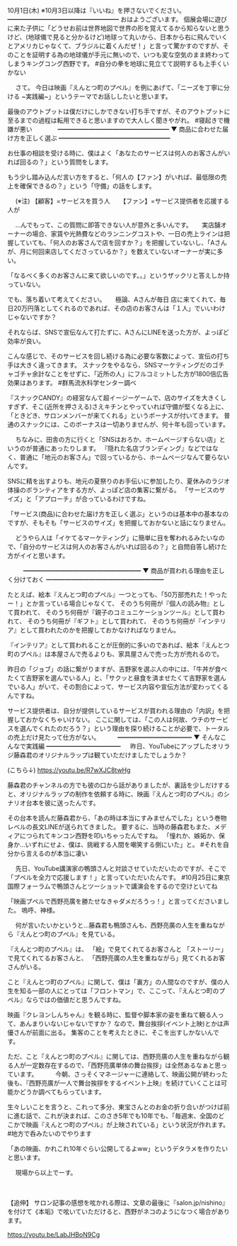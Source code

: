 10月1日(木) ※10月3日以降は『いいね』を押さないでください。
━━━━━━━━━━━━━━━━━━
おはようございます。
個展会場に遊びに来た子供に「どうせお前は世界地図で世界の形を覚えてるから知らないと思うけど、(地球儀で見ると分かるけど)地球って丸いから、日本から右に飛んでいくとアメリカじゃなくて、ブラジルに着くんだぜ！」と言って驚かすのですが、そのことを証明する為の地球儀が手元に無いので、いつも変な空気のまま終わってしまうキングコング西野です。
#自分の拳を地球に見立てて説明するも上手くいかない

　
さて。
今日は映画『えんとつ町のプペル』を例にあげて、「ニーズを丁寧に分ける ~実践編~」というテーマでお話ししたいと思います。

最後のアウトプットは僕だけにしかできない打ち手ですが、そのアウトプットに至るまでの過程は転用できると思いますので大人しく聞きやがれ。
#寝起きで機嫌が悪い
　
　
　
━━━━━━━━━━━━━━━━━━
▼ 商品に合わせた届け方を正しく選ぶ
━━━━━━━━━━━━━━━━━━

お仕事の相談を受ける時に、僕はよく「あなたのサービスは何人のお客さんがいれば回るの？」という質問をします。

もう少し踏み込んだ言い方をすると、「何人の【ファン】がいれば、最低限の売上を確保できるの？」という「守備」の話をします。

　
(※注)
【顧客】=サービスを買う人 　
【ファン】=サービス提供者を応援する人が

　
…んでもって、この質問に即答できない人が意外と多いんです。
　
実店舗オーナーの場合、家賃や光熱費などのランニングコストや、一日の売上ラインは把握していても、「何人のお客さんで店を回すか？」を把握していないし、「Aさんが、月に何回来店してくださっているか？」を数えていないオーナーが実に多い。

「なるべく多くのお客さんに来て欲しいのです。。」というザックリと答えしか持っていない。

でも、落ち着いて考えてください。
　
極論、Aさんが毎日 店に来てくれて、毎日20万円落としてくれるのであれば、その店のお客さんは「１人」でいいわけじゃないですか？

それならば、SNSで宣伝なんて打たずに、AさんにLINEを送った方が、よっぽど効率が良い。

こんな感じで、そのサービスを回し続ける為に必要な客数によって、宣伝の打ち手は大きく違ってきます。
スナックをやるなら、SNSマーケティングだのゴチャゴチャ余計なことをせずに、「近所の人」にフルコミットした方が1800倍広告効果はあります。
#群馬流氷科学センター調べ

『スナックCANDY』の経営なんて超イージーゲームで、店のサイズを大きくしすぎず、そこ(近所を押さえる)さえキチンとやっていれば守備が堅くなる上に、「ときどき、サロンメンバーが来てくれる」というボーナスが付いてきます。
普通のスナックには、このボーナスは一切ありませんが、何十年も回っています。

　
ちなみに、田舎の方に行くと「SNSはおろか、ホームページすらない店」というのが普通にあったりします。
『隠れた名店ブランディング』などではなく、普通に「地元のお客さん」で回っているから、ホームページなんて要らないんです。

SNSに精を出すよりも、地元の夏祭りのお手伝いに参加したり、夏休みのラジオ体操のボランティアをする方が、よっぽど店の集客に繋がる。
「サービスのサイズ」と「アプローチ」が合っているわけですね。

「サービス(商品)に合わせた届け方を正しく選ぶ」というのは基本中の基本なのですが、そもそも「サービスのサイズ」を把握しておかないと話になりません。

　
どうやら人は「イケてるマーケティング」に簡単に目を奪われるみたいなので、「自分のサービスは何人のお客さんがいれば回るの？」と自問自答し続けた方がイイと思います。

　
　
━━━━━━━━━━━━━━━━━━━
▼ 商品が買われる理由を正しく分けておく
━━━━━━━━━━━━━━━━━━━

たとえば、絵本『えんとつ町のプペル』一つとっても、「50万部売れた！やったー！」とか言っている場合じゃなくて、
そのうち何冊が『個人の読み物』として買われて、
そのうち何冊が『親子のコミュニケーションツール』として買われて、
そのうち何冊が『ギフト』として買われて、
そのうち何冊が『インテリア』として買われたのかを把握しておかなければなりません。

『インテリア』として買われることが圧倒的に多いのであれば、絵本『えんとつ町のプペル』は本屋さんで売るよりも、家具屋さんで売った方が売れるので。

昨日の「ジョブ」の話に繋がりますが、吉野家を選ぶ人の中には、「牛丼が食べたくて吉野家を選んでいる人」と、「サクッと昼食を済ませたくて吉野家を選んでいる人」がいて、その割合によって、サービス内容や宣伝方法が変わってくるんですね。

サービス提供者は、自分が提供しているサービスが買われる理由の「内訳」を把握しておかなくちゃいけない。
ここに関しては、「この人は何故、ウチのサービスを選んでくれたのだろう？」という理由を探り続けることが必要で、トータルの売上だけ見たって仕方がない。
　
　
━━━━━━━━━━━━
▼ そんなこんなで実践編
━━━━━━━━━━━━
　
昨日、YouTubeにアップしたオリラジ藤森君のオリジナルラップは観ていただけましたでしょうか？

(こちら↓)
https://youtu.be/R7wXJC8twHg

藤森君のチャンネルの方でも彼の口から話がありましたが、裏話を少しだけすると、オリジナルラップの制作を依頼する時に、映画『えんとつ町のプペル』のシナリオ台本を彼に送ったんです。

その台本を読んだ藤森君から、「あの時は本当にすみませんでした」という巻物レベルの長文LINEが送られてきました。
要するに、当時の藤森君もまた、メディアにつられてキンコン西野を叩いちゃったんですね。
「憧れか、嫉妬か、保身か…いずれにせよ、僕は、挑戦する人間を嘲笑する側にいた」と。
#それを自分から言えるのが本当に凄い

　
先日、YouTube講演家の鴨頭さんと対談させていただいたのですが、そこで「プペルを全力で応援します！」と言っていただいたんです。
#10月25日に東京国際フォーラムで鴨頭さんとツーショットで講演会をするので空けといてね

「映画プペルで西野亮廣を勝たせなきゃダメだろうっ！」と言ってくださいました。
嗚呼、神様。

　
何が言いたいかというと…藤森君も鴨頭さんも、西野亮廣の人生を重ねながら『えんとつ町のプペル』を見ている。

『えんとつ町のプペル』は、
「絵」で見てくれてるお客さんと
「ストーリー」で見てくれてるお客さんと、
「西野亮廣の人生を重ねながら」見てくれるお客さんがいる。

こと『えんとつ町のプペル』に関して、僕は「裏方」の人間なのですが、僕の人生を知る一部の人にとっては「フロントマン」で、ここって、『えんとつ町のプペル』ならではの価値だと思うんですね。

映画『クレヨンしんちゃん』を観る時に、監督や脚本家の姿を重ねて観る人って、あんまりいないじゃないですか？
なので、舞台挨拶(イベント上映)とかは声優さんが前面に出る。
集客のことを考えたときに、そこを出すしかないんです。

ただ、こと『えんとつ町のプペル』に関しては、西野亮廣の人生を重ねながら観る人が一定数存在するので、「西野亮廣単体の舞台挨拶」は全然あるなぁと思っています。
　
　
今朝、さっそくマネージャーに連絡して、映画公開が終わった後も、『西野亮廣が一人で舞台挨拶をするイベント上映』を続けていくことは可能かどうか調べてもらっています。

生々しいことを言うと、これって多分、東宝さんとのお金の折り合いがつけば前に進む話で、これが決まれば、このさき5年でも10年でも、「毎週末、全国のどこかで映画『えんとつ町のプペル』が上映されている」という状況が作れます。　
#地方で呑みたいのでやります

「あの映画、かれこれ10年ぐらい公開してるよww」というデタラメを作りたいと思います。

　
現場から以上でーす。

　
　

【追伸】
サロン記事の感想を呟かれる際は、文章の最後に『salon.jp/nishino』を付けて《本垢》で呟いていただけると、西野がネコのようになつく場合があります。

https://youtu.be/LabJHBoN9Cg
